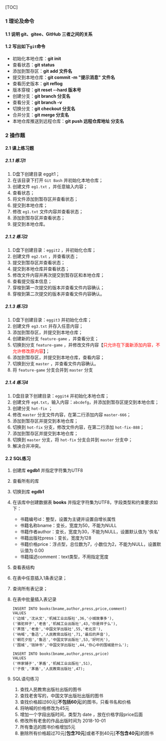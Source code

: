 [TOC]

### 1 理论及命令

#### 1.1 说明 git、gitee、GitHub 三者之间的关系

#### 1.2 写出如下`git`命令

- 初始化本地仓库：**git init**
- 查看状态：**git status**
- 添加到暂存区：**git add 文件名**
- 提交到本地仓库：**git commit -m "提示消息" 文件名**
- 查看历史版本：**git reflog**
- 版本穿梭：**git reset --hard 版本号**
- 创建分支：**git branch 分支名**
- 查看分支：**git branch -v**
- 切换分支：**git checkout 分支名**
- 合并分支：**git merge 分支名**
- 本地仓库推送到远程仓库：**git push 远程仓库地址 分支名**

### 2 操作题

#### 2.1 课上练习题

##### 2.1.1 练习1

1. D盘下创建目录 eggit1；
2. 在该目录下打开 `Git Bash` 并初始化本地仓库；
3. 创建文件 `eg1.txt` ，并任意输入内容；
4. 查看状态；
5. 将文件添加到暂存区并查看状态；
6. 提交到本地仓库；
7. 修改 `eg1.txt` 文件内容并查看状态；
8. 添加到暂存区并查看状态；
9. 提交到本地仓库。

##### 2.1.2 练习2

1. D盘下创建目录：`eggit2` ，并初始化仓库；
2. 创建文件 `eg2.txt` ，并查看状态；
3. 提交到暂存区并查看状态；
4. 提交到本地仓库并查看状态；
5. 修改文件内容并再次提交到暂存区和本地仓库；
6. 查看提交版本信息；
7. 穿梭到第一次提交的版本并查看文件内容确认；
8. 穿梭到第二次提交的版本并查看文件内容确认。

##### 2.1.3 练习3

1. D盘下创建目录：`eggit3` 并初始化仓库；
2. 创建文件 `eg3.txt` 并存入任意内容；
3. 添加到暂存区，并提交到本地仓库；
4. 创建新的分支 `feature-game` ，并查看分支；
5. 切换到分支 `feature-game` ，并修改文件内容【<font color=red>只允许在下面新添加内容，不允许修改原内容</font>】；
6. 添加到暂存区，并提交到本地仓库，查看内容；
7. 切换到分支 `master` ，并查看文件内容确认。
8. 将 `feature-game` 分支合并到 `master` 分支

##### 2.1.4 练习4

1. D盘目录下创建目录：`eggit4` 并初始化本地仓库；
2. 创建文件 `eg4.txt`，输入内容：`abcdefg`，并添加到暂存区提交到本地仓库；
3. 创建分支 `hot-fix` ；
4. 修改 `master` 分支文件内容，在第二行添加内容 `master-666`；
5. 添加到暂存区并提交到本地仓库；
6. 切换到 `hot-fix` 分支，修改文件内容，在第二行添加 `hot-fix-888`；
7. 添加到暂存区并提交到本地仓库；
8. 切换到 `master` 分支，将 `hot-fix` 分支合并到 `master` 分支中；
9. 解决合并冲突。

#### 2.2 SQL练习

1. 创建库 **egdb1** 并指定字符集为UTF8

2. 查看所有的库

3. 切换到库 **egdb1**

4. 在该库中创建数据表 **books** 并指定字符集为UTF8，字段类型和约束要求如下：

   - 书籍编号id：整型，设置为主键并设置自增长属性
   - 书籍名称bname：变长，宽度为50，不能为NULL
   - 书籍作者author：变长，宽度为30，不能为NULL，设置默认值为 '佚名'
   - 书籍出版社press：变长，宽度为128
   - 书籍价格price：浮点型，总位数为7，小数位为2，不能为NULL，设置默认值为 0.00
   - 书籍描述comment：text类型，不用指定宽度

5. 查看表结构

6. 在表中任意插入1条表记录；

7. 查询所有表记录；

8. 在表中批量插入表记录

   ```mysql
   INSERT INTO books(bname,author,press,price,comment) 
   VALUES
   ('边城','沈从文','机械工业出版社',36,'小城故事多'),
   ('骆驼祥子','老舍','机械工业出版社',43,'你是祥子么'),
   ('茶馆','老舍','中国文学出版社',55,'老北京'),
   ('呐喊','鲁迅','人民教育出版社',71,'最后的声音'),
   ('朝花夕拾','鲁迅','中国文学出版社',53,'好时光'),
   ('围城','钱钟书','中国文学出版社',44,'你心中的围城是什么');
   
   INSERT INTO books(bname,author,press,price)
   VALUES
   ('林家铺子','茅盾','机械工业出版社',51),
   ('子夜','茅盾','人民教育出版社',47);
   ```

9. SQL语句练习

   1. 查找人民教育出版社出版的图书
   2. 查找老舍写的，中国文学出版社出版的图书
   3. 查找价格超过60元[**不包括60元**]的图书，只看书名和价格
   4. 将呐喊的价格修改为45元
   5. 增加一个字段出版时间，类型为 date ，放在价格字段price后面
   6. 修改所有老舍的作品出版时间为 2018-10-01
   7. 所有鲁迅的图书价格增加5元
   8. 删除所有价格超过70元[**包含70元**]或者不到40元[**不包含40元**]的图书





